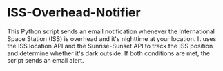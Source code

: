 # ISS-Overhead-Notifier
This Python script sends an email notification whenever the International Space Station (ISS) is overhead and it's nighttime at your location. It uses the ISS location API and the Sunrise-Sunset API to track the ISS position and determine whether it's dark outside. If both conditions are met, the script sends an email alert.
